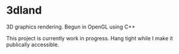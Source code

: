 # 3dland
3D graphics rendering. Begun in OpenGL using C++

This project is currently work in progress. Hang tight while I make it publically accessible.
